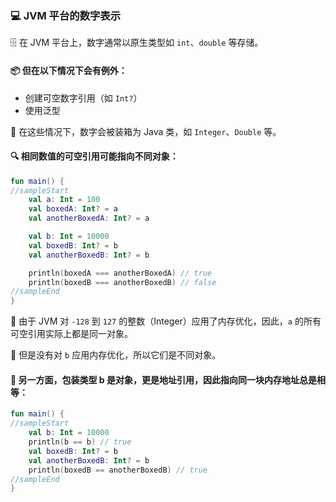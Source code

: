 ### 💻 JVM 平台的数字表示

🗄️ 在 JVM 平台上，数字通常以原生类型如 `int`、`double` 等存储。

#### 📦 但在以下情况下会有例外：
- 创建可空数字引用（如 `Int?`）
- 使用泛型

🔄 在这些情况下，数字会被装箱为 Java 类，如 `Integer`、`Double` 等。

#### 🔍 相同数值的可空引用可能指向不同对象：

```kotlin
fun main() {
//sampleStart
    val a: Int = 100
    val boxedA: Int? = a
    val anotherBoxedA: Int? = a

    val b: Int = 10000
    val boxedB: Int? = b
    val anotherBoxedB: Int? = b

    println(boxedA === anotherBoxedA) // true
    println(boxedB === anotherBoxedB) // false
//sampleEnd
}
```

🔬 由于 JVM 对 `-128` 到 `127` 的整数（Integer）应用了内存优化，因此，`a` 的所有可空引用实际上都是同一对象。

🚫 但是没有对 `b` 应用内存优化，所以它们是不同对象。

#### 🤨 另一方面，包装类型 b 是对象，更是地址引用，因此指向同一块内存地址总是相等：

```kotlin
fun main() {
//sampleStart
    val b: Int = 10000
    println(b == b) // true
    val boxedB: Int? = b
    val anotherBoxedB: Int? = b
    println(boxedB == anotherBoxedB) // true
//sampleEnd
}
```